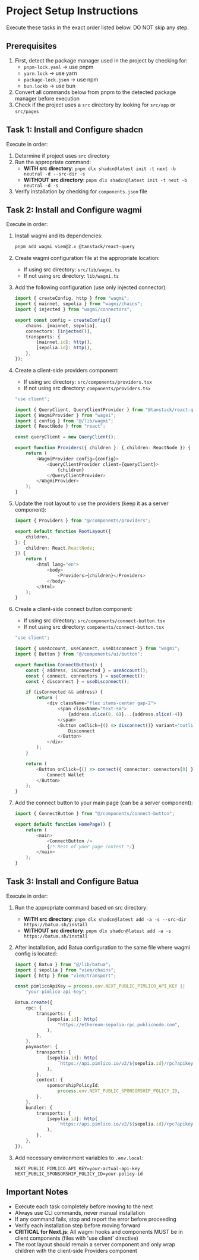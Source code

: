 # Project Setup Instructions

Execute these tasks in the exact order listed below. DO NOT skip any step.

## Prerequisites

1. First, detect the package manager used in the project by checking for:
   - `pnpm-lock.yaml` → use pnpm
   - `yarn.lock` → use yarn
   - `package-lock.json` → use npm
   - `bun.lockb` → use bun
2. Convert all commands below from pnpm to the detected package manager before
   execution
3. Check if the project uses a `src` directory by looking for `src/app` or
   `src/pages`

## Task 1: Install and Configure shadcn

Execute in order:

1. Determine if project uses `src` directory
2. Run the appropriate command:
   - **WITH src directory**:
     `pnpm dlx shadcn@latest init -t next -b neutral -d --src-dir -s`
   - **WITHOUT src directory**:
     `pnpm dlx shadcn@latest init -t next -b neutral -d -s`
3. Verify installation by checking for `components.json` file

## Task 2: Install and Configure wagmi

Execute in order:

1. Install wagmi and its dependencies:
   ```bash
   pnpm add wagmi viem@2.x @tanstack/react-query
   ```

2. Create wagmi configuration file at the appropriate location:
   - If using src directory: `src/lib/wagmi.ts`
   - If not using src directory: `lib/wagmi.ts`

3. Add the following configuration (use only injected connector):
   ```typescript
   import { createConfig, http } from "wagmi";
   import { mainnet, sepolia } from "wagmi/chains";
   import { injected } from "wagmi/connectors";

   export const config = createConfig({
       chains: [mainnet, sepolia],
       connectors: [injected()],
       transports: {
           [mainnet.id]: http(),
           [sepolia.id]: http(),
       },
   });
   ```

4. Create a client-side providers component:
   - If using src directory: `src/components/providers.tsx`
   - If not using src directory: `components/providers.tsx`

   ```typescript
   "use client";

   import { QueryClient, QueryClientProvider } from "@tanstack/react-query";
   import { WagmiProvider } from "wagmi";
   import { config } from "@/lib/wagmi";
   import { ReactNode } from "react";

   const queryClient = new QueryClient();

   export function Providers({ children }: { children: ReactNode }) {
       return (
           <WagmiProvider config={config}>
               <QueryClientProvider client={queryClient}>
                   {children}
               </QueryClientProvider>
           </WagmiProvider>
       );
   }
   ```

5. Update the root layout to use the providers (keep it as a server component):
   ```typescript
   import { Providers } from "@/components/providers";

   export default function RootLayout({
       children,
   }: {
       children: React.ReactNode;
   }) {
       return (
           <html lang="en">
               <body>
                   <Providers>{children}</Providers>
               </body>
           </html>
       );
   }
   ```

6. Create a client-side connect button component:
   - If using src directory: `src/components/connect-button.tsx`
   - If not using src directory: `components/connect-button.tsx`

   ```typescript
   "use client";

   import { useAccount, useConnect, useDisconnect } from "wagmi";
   import { Button } from "@/components/ui/button";

   export function ConnectButton() {
       const { address, isConnected } = useAccount();
       const { connect, connectors } = useConnect();
       const { disconnect } = useDisconnect();

       if (isConnected && address) {
           return (
               <div className="flex items-center gap-2">
                   <span className="text-sm">
                       {address.slice(0, 6)}...{address.slice(-4)}
                   </span>
                   <Button onClick={() => disconnect()} variant="outline">
                       Disconnect
                   </Button>
               </div>
           );
       }

       return (
           <Button onClick={() => connect({ connector: connectors[0] })}>
               Connect Wallet
           </Button>
       );
   }
   ```

7. Add the connect button to your main page (can be a server component):
   ```typescript
   import { ConnectButton } from "@/components/connect-button";

   export default function HomePage() {
       return (
           <main>
               <ConnectButton />
               {/* Rest of your page content */}
           </main>
       );
   }
   ```

## Task 3: Install and Configure Batua

Execute in order:

1. Run the appropriate command based on src directory:
   - **WITH src directory**:
     `pnpm dlx shadcn@latest add -a -s --src-dir https://batua.sh/install`
   - **WITHOUT src directory**:
     `pnpm dlx shadcn@latest add -a -s https://batua.sh/install`

2. After installation, add Batua configuration to the same file where wagmi
   config is located:
   ```typescript
   import { Batua } from "@/lib/batua";
   import { sepolia } from "viem/chains";
   import { http } from "viem/transport";

   const pimlicoApiKey = process.env.NEXT_PUBLIC_PIMLICO_API_KEY ||
       "your-pimlico-api-key";

   Batua.create({
       rpc: {
           transports: {
               [sepolia.id]: http(
                   "https://ethereum-sepolia-rpc.publicnode.com",
               ),
           },
       },
       paymaster: {
           transports: {
               [sepolia.id]: http(
                   `https://api.pimlico.io/v2/${sepolia.id}/rpc?apikey=${pimlicoApiKey}`,
               ),
           },
           context: {
               sponsorshipPolicyId:
                   process.env.NEXT_PUBLIC_SPONSORSHIP_POLICY_ID,
           },
       },
       bundler: {
           transports: {
               [sepolia.id]: http(
                   `https://api.pimlico.io/v2/${sepolia.id}/rpc?apikey=${pimlicoApiKey}`,
               ),
           },
       },
   });
   ```

3. Add necessary environment variables to `.env.local`:
   ```
   NEXT_PUBLIC_PIMLICO_API_KEY=your-actual-api-key
   NEXT_PUBLIC_SPONSORSHIP_POLICY_ID=your-policy-id
   ```

## Important Notes

- Execute each task completely before moving to the next
- Always use CLI commands, never manual installation
- If any command fails, stop and report the error before proceeding
- Verify each installation step before moving forward
- **CRITICAL for Next.js**: All wagmi hooks and components MUST be in client
  components (files with 'use client' directive)
- The root layout should remain a server component and only wrap children with
  the client-side Providers component
